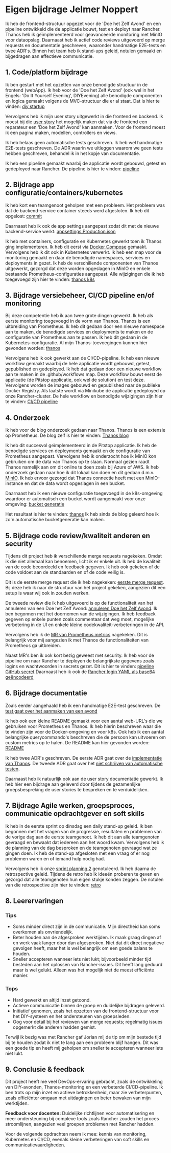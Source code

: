 # Eigen bijdrage Jelmer Noppert

Ik heb de frontend-structuur opgezet voor de 'Doe het Zelf Avond' en een pipeline ontwikkeld die de applicatie bouwt, test en deployt naar Rancher. Thanos heb ik geïmplementeerd voor geavanceerde monitoring met MinIO voor dataopslag. Daarnaast heb ik actief code reviews uitgevoerd op merge requests en documentatie geschreven, waaronder handmatige E2E-tests en twee ADR's. Binnen het team heb ik stand-ups geleid, notulen gemaakt en bijgedragen aan effectieve communicatie.

## 1. Code/platform bijdrage

Ik ben gestart met het opzetten van onze benodigde structuur in de frontend (webApp). Ik heb voor de 'Doe het Zelf Avond' (ook wel in het Engels: 'Do It Yourself Evening', DIYEvening) alle benodigde componenten en logica gemaakt volgens de MVC-structuur die er al staat. Dat is hier te vinden: [diy startup](https://github.com/hanaim-devops/devops-bp-pitstop-uitbreiding-team-knoppert/pull/31)

Vervolgens heb ik mijn user story uitgewerkt in die frontend en backend. Ik moest bij die [user story](https://github.com/orgs/hanaim-devops/projects/31/views/1?pane=issue&itemId=83412406&issue=hanaim-devops%7Cdevops-bp-pitstop-uitbreiding-team-knoppert%7C1) het mogelijk maken dat via de frontend een reparateur een 'Doe het Zelf Avond' kan aanmaken. Voor de frontend moest ik een pagina maken, modellen, controllers en views.

Ik heb helaas geen automatische tests geschreven. Ik heb wel handmatige E2E-tests geschreven. De ADR waarin we uitleggen waarom we geen tests hebben geschreven, behandel ik in het kopje van documentatie.

Ik heb een pipeline gemaakt waarbij de applicatie wordt gebouwd, getest en gedeployed naar Rancher. De pipeline is hier te vinden: [pipeline](https://github.com/hanaim-devops/devops-bp-pitstop-uitbreiding-team-knoppert/pull/39/files#diff-a9fcf81f55b16d4db9d62258b46a56b196b1e20741c9f5fc61728a3578064b98)

## 2. Bijdrage app configuratie/containers/kubernetes

Ik heb kort een teamgenoot geholpen met een probleem. Het probleem was dat de backend-service container steeds werd afgesloten. Ik heb dit opgelost: [commit](https://github.com/hanaim-devops/devops-bp-pitstop-uitbreiding-team-knoppert/pull/33/commits/d962971291ac93bd42b2b8009c093b8aec6af549)

Daarnaast heb ik ook de app settings aangepast zodat dit met de nieuwe backend-service werkt: [appsettings.Production.json](https://github.com/hanaim-devops/devops-bp-pitstop-uitbreiding-team-knoppert/pull/31/files#diff-324e1a9f613e28efa076b2f5094ff8cd2dab1e38f03301bf6d975588764b8b8c)

Ik heb met containers, configuratie en Kubernetes gewerkt toen ik Thanos ging implementeren. Ik heb dit eerst via [Docker Compose](https://github.com/hanaim-devops/devops-bp-pitstop-uitbreiding-team-knoppert/pull/61/commits/bd9d0f5e6945803710915ade2db287d2fe7cd04c) gemaakt. Vervolgens heb ik dit ook in Kubernetes verwerkt. Ik heb een map voor de monitoring gemaakt en daar de benodigde namespaces, services en deployments in gezet. Ik heb de verschillende componenten van Thanos uitgewerkt, gezorgd dat deze worden opgeslagen in MinIO en enkele bestaande Prometheus-configuraties aangepast. Alle wijzigingen die ik heb toegevoegd zijn hier te vinden: [thanos k8s](https://github.com/hanaim-devops/devops-bp-pitstop-uitbreiding-team-knoppert/pull/61)

## 3. Bijdrage versiebeheer, CI/CD pipeline en/of monitoring

Bij deze competentie heb ik aan twee grote dingen gewerkt. Ik heb als eerste monitoring toegevoegd in de vorm van Thanos. Thanos is een uitbreiding van Prometheus. Ik heb dit gedaan door een nieuwe namespace aan te maken, de benodigde services en deployments te maken en de configuratie van Prometheus aan te passen. Ik heb dit gedaan in de Kubernetes-configuratie. Al mijn Thanos-toevoegingen kunnen hier gevonden worden: [thanos](https://github.com/hanaim-devops/devops-bp-pitstop-uitbreiding-team-knoppert/pull/61)

Vervolgens heb ik ook gewerkt aan de CI/CD-pipeline. Ik heb een nieuwe workflow gemaakt waarbij de hele applicatie wordt gebouwd, getest, gepublished en gedeployed. Ik heb dat gedaan door een nieuwe workflow aan te maken in de .github/workflows map. Deze workflow bouwt eerst de applicatie (de Pitstop applicatie, ook wel de solution) en test deze. Vervolgens worden de images gebouwd en gepublished naar de publieke Docker Registry. Als laatste wordt via Minikube de applicatie gedeployed op onze Rancher-cluster. De hele workflow en benodigde wijzigingen zijn hier te vinden: [CI/CD pipeline](https://github.com/hanaim-devops/devops-bp-pitstop-uitbreiding-team-knoppert/pull/39/files)

## 4. Onderzoek

Ik heb voor de blog onderzoek gedaan naar Thanos. Thanos is een extensie op Prometheus. De blog zelf is hier te vinden: [Thanos blog](https://github.com/hanaim-devops/devops-blog-pietknoppert/blob/main/src/dev-blog-thanos-metrics-endgame/README.md)

Ik heb dit succesvol geïmplementeerd in de Pitstop applicatie. Ik heb de benodigde services en deployments gemaakt en de configuratie van Prometheus aangepast. Vervolgens heb ik onderzocht hoe ik MinIO kon gebruiken om de data van Thanos op te slaan. Normaal gezien raadt Thanos namelijk aan om dit online te doen zoals bij Azure of AWS. Ik heb onderzoek gedaan naar hoe ik dit lokaal kan doen en dit gedaan d.m.v. [MinIO](https://github.com/hanaim-devops/devops-bp-pitstop-uitbreiding-team-knoppert/pull/61/files#diff-e19124e993b85be0fd8ec64927a1ab3029c154d6b466359600cae42ccffe1f2e). Ik heb ervoor gezorgd dat Thanos connectie heeft met een MinIO-instance en dat de data wordt opgeslagen in een bucket.

Daarnaast heb ik een nieuwe configuratie toegevoegd in de k8s-omgeving waardoor er automatisch een bucket wordt aangemaakt voor onze omgeving: [bucket generatie](https://github.com/hanaim-devops/devops-bp-pitstop-uitbreiding-team-knoppert/pull/61/commits/3ec8cb940ff1db2543882b2028076b8d01b3aa73)

Het resultaat is hier te vinden: [thanos](https://github.com/hanaim-devops/devops-bp-pitstop-uitbreiding-team-knoppert/pull/61/files) Ik heb sinds de blog geleerd hoe ik zo'n automatische bucketgeneratie kan maken.

## 5. Bijdrage code review/kwaliteit anderen en security

Tijdens dit project heb ik verschillende merge requests nagekeken. Omdat ik die niet allemaal kan benoemen, licht ik er enkele uit. Ik heb de kwaliteit van de code beoordeeld en feedback gegeven. Ik heb ook gekeken of de code voldoet aan de standaarden en of de code veilig is.

Dit is de eerste merge request die ik heb nagekeken: [eerste merge request](https://github.com/hanaim-devops/devops-bp-pitstop-uitbreiding-team-knoppert/pull/22). Bij deze heb ik naar de structuur van het project gekeken, aangezien dit een setup is waar wij ook in zouden werken.

De tweede review die ik heb uitgevoerd is op de functionaliteit van het annuleren van een Doe het Zelf Avond: [annuleren Doe het Zelf Avond](https://github.com/hanaim-devops/devops-bp-pitstop-uitbreiding-team-knoppert/pull/44#pullrequestreview-2378189436). Ik ben begonnen met het doornemen van de wijzigingen. Ik heb feedback gegeven op enkele punten zoals commentaar dat weg moet, mogelijke verbetering in de UI en enkele kleine codekwaliteit-verbeteringen in de API.

Vervolgens heb ik de [MR van Prometheus metrics](https://github.com/hanaim-devops/devops-bp-pitstop-uitbreiding-team-knoppert/pull/53/files) nagekeken. Dit is belangrijk voor mij aangezien ik met Thanos de functionaliteiten van Prometheus ga uitbreiden.

Naast MR's ben ik ook kort bezig geweest met security. Ik heb voor de pipeline om naar Rancher te deployen de belangrijkste gegevens zoals logins en wachtwoorden in secrets gezet. Dit is hier te vinden: [pipeline GitHub secret](https://github.com/hanaim-devops/devops-bp-pitstop-uitbreiding-team-knoppert/blob/9c619281355ddd9126bf0755fd2ee004a5b7bcd1/.github/workflows/pipeline.yaml#L54) Daarnaast heb ik ook de [Rancher login YAML als base64 geëncodeerd](https://github.com/hanaim-devops/devops-bp-pitstop-uitbreiding-team-knoppert/blob/9c619281355ddd9126bf0755fd2ee004a5b7bcd1/.github/workflows/pipeline.yaml#L75)

## 6. Bijdrage documentatie

Zoals eerder aangehaald heb ik een handmatige E2E-test geschreven. De [test gaat over het aanmaken van een avond](https://github.com/hanaim-devops/devops-bp-pitstop-uitbreiding-team-knoppert/pull/81/files?short_path=4b74009#diff-4b74009979ef413f625da303968da579b9e10e743d22d9f14196b8050406b4e9)

Ik heb ook een kleine README gemaakt voor een aantal web-URL's die we gebruiken voor Prometheus en Thanos. Ik heb hierin beschreven waar die te vinden zijn voor de Docker-omgeving en voor k8s. Ook heb ik een aantal belangrijke querycommando's beschreven die de persoon kan uitvoeren om custom metrics op te halen. De README kan hier gevonden worden: [README](https://github.com/hanaim-devops/devops-bp-pitstop-uitbreiding-team-knoppert/blob/main/src/README.md)

Ik heb twee ADR's geschreven. De eerste ADR gaat over de [implementatie van Thanos](https://github.com/hanaim-devops/devops-bp-pitstop-uitbreiding-team-knoppert/blob/main/docs/adr/adr-005-gebruik-van-thanos-voor-metrics.md). De tweede ADR gaat over het [niet schrijven van automatische testen](https://github.com/hanaim-devops/devops-bp-pitstop-uitbreiding-team-knoppert/blob/main/docs/adr/adr-006-geen-code-tests-geschreven.md).

Daarnaast heb ik natuurlijk ook aan de user story documentatie gewerkt. Ik heb hier een bijdrage aan geleverd door tijdens de gezamenlijke groepsbespreking de user stories te bespreken en te verduidelijken.

## 7. Bijdrage Agile werken, groepsproces, communicatie opdrachtgever en soft skills

Ik heb in de eerste sprint op dinsdag een daily stand-up geleid. Ik ben begonnen met het vragen van de progressie, resultaten en problemen van de vorige dag aan de eerste teamgenoot. Ik heb dit aan alle teamgenoten gevraagd en bewaakt dat iedereen aan het woord kwam. Vervolgens heb ik de planning van de dag besproken en de teamgenoten gevraagd wat ze gingen doen. Ik heb de stand-up afgesloten met een vraag of er nog problemen waren en of iemand hulp nodig had.

Vervolgens heb ik onze [sprint planning 2](https://github.com/hanaim-devops/devops-bp-pitstop-uitbreiding-team-knoppert/blob/main/notulen/sprint-planning-2.md) genotuleerd. Ik heb daarna de retrospective geleid. Tijdens de retro heb ik ideeën proberen te geven en gezorgd dat alle teamgenoten hun eigen stukje konden zeggen. De notulen van die retrospective zijn hier te vinden: [retro](https://github.com/hanaim-devops/devops-bp-pitstop-uitbreiding-team-knoppert/blob/main/notulen/retrospective.md)

## 8. Leerervaringen

### Tips

- Soms minder direct zijn in de communicatie. Mijn directheid kan soms overkomen als onvriendelijk.
- Beter houden aan de afgesproken werktijden. Ik maak graag dingen af en werk vaak langer door dan afgesproken. Niet dat dit direct negatieve gevolgen heeft, maar het is wel belangrijk om een goede balans te houden.
- Sneller accepteren wanneer iets niet lukt; bijvoorbeeld minder tijd besteden aan het oplossen van Rancher-issues. Dit heeft lang geduurd maar is wel gelukt. Alleen was het mogelijk niet de meest efficiënte manier.

### Tops

- Hard gewerkt en altijd inzet getoond.
- Actieve communicatie binnen de groep en duidelijke bijdragen geleverd.
- Initiatief genomen, zoals het opzetten van de frontend-structuur voor het DIY-systeem en het ondersteunen van groepsleden.
- Oog voor detail bij het reviewen van merge requests; regelmatig issues opgemerkt die anderen hadden gemist.

Terwijl ik bezig was met Rancher gaf Jorian mij de tip om mijn bestede tijd bij te houden zodat ik niet te lang aan een probleem blijf hangen. Dit was een goede tip en heeft mij geholpen om sneller te accepteren wanneer iets niet lukt.

## 9. Conclusie & feedback

Dit project heeft me veel DevOps-ervaring gebracht, zoals de ontwikkeling van DIY-avonden, Thanos-monitoring en een verbeterde CI/CD-pipeline. Ik ben trots op mijn inzet en actieve betrokkenheid, maar zie verbeterpunten, zoals efficiënter omgaan met uitdagingen en beter bewaken van mijn werktijden.

**Feedback voor docenten:** Duidelijke richtlijnen voor automatisering en meer ondersteuning bij complexe tools zoals Rancher zouden het proces stroomlijnen, aangezien veel groepen problemen met Rancher hadden.

Voor de volgende opdrachten neem ik mee: kennis van monitoring, Kubernetes en CI/CD, evenals kleine verbeteringen van soft skills en communicatievaardigheden.